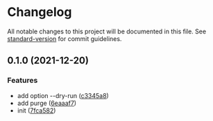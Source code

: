 # Changelog

All notable changes to this project will be documented in this file. See [standard-version](https://github.com/conventional-changelog/standard-version) for commit guidelines.

## 0.1.0 (2021-12-20)


### Features

* add option --dry-run ([c3345a8](https://github.com/BlackGlory/git-list/commit/c3345a82cb98d3a46681146c8c8976951fbb7132))
* add purge ([6eaaaf7](https://github.com/BlackGlory/git-list/commit/6eaaaf707cc5adc1b8d09056541f52580fca93da))
* init ([7fca582](https://github.com/BlackGlory/git-list/commit/7fca58264a14699fea47cffb18bd8d521ef7023b))
